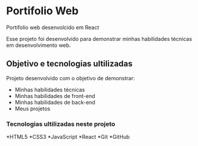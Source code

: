 # Portifolio Web
Portifolio  web desenvolcido em React

Esse projeto foi desenvolvido para demonstrar minhas habilidades técnicas em desenvolvimento web.

## Objetivo e tecnologias ultilizadas
Projeto desenvolvido com o objetivo de demonstrar:
* Minhas habilidades técnicas
* Minhas habilidades de front-end
* Minhas habilidades de back-end
* Meus projetos

### Tecnologias ultilizadas neste projeto
*HTML5
*CSS3
*JavaScript
*React
*Git
*GitHub
